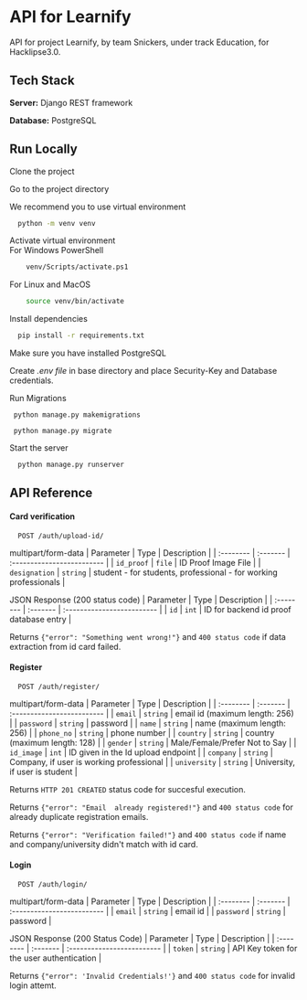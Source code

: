 
# API for Learnify

API for project Learnify, by team Snickers, under track Education, for Hacklipse3.0.




## Tech Stack

**Server:** Django REST framework

**Database:** PostgreSQL



  
## Run Locally


Clone the project


Go to the project directory


We recommend you to use virtual environment

```bash
  python -m venv venv
```

Activate virtual environment   
For Windows PowerShell
```bash
    venv/Scripts/activate.ps1
```
For Linux and MacOS
```bash
    source venv/bin/activate
```

Install dependencies

```bash
  pip install -r requirements.txt
```

Make sure you have installed PostgreSQL

Create *.env file* in base directory and place Security-Key and Database credentials.

Run Migrations

```
 python manage.py makemigrations
```
```
 python manage.py migrate
```

Start the server

```bash
  python manage.py runserver
```



  
## API Reference


#### Card verification

```http
  POST /auth/upload-id/
```
multipart/form-data
| Parameter | Type     | Description                |
| :-------- | :------- | :------------------------- |
| `id_proof` | `file` | ID Proof Image File |
| `designation` | `string` | student - for students, professional - for working professionals |

JSON Response (200 status code)
| Parameter | Type     | Description                |
| :-------- | :------- | :------------------------- |
| `id` | `int` | ID for backend id proof database entry |

Returns `{"error": "Something went wrong!"}` and `400 status code` if data extraction from id card failed.



#### Register

```http
  POST /auth/register/
```
multipart/form-data
| Parameter | Type     | Description                |
| :-------- | :------- | :------------------------- |
| `email` | `string` | email id (maximum length: 256) |
| `password` | `string` | password | 
| `name` | `string` | name (maximum length: 256) |
| `phone_no` | `string` | phone number | 
| `country` | `string` | country (maximum length: 128) |
| `gender` | `string` | Male/Female/Prefer Not to Say |
| `id_image` | `int` | ID given in the Id upload endpoint |
| `company` | `string` | Company, if user is working professional |
| `university` | `string` | University, if user is student |

Returns `HTTP 201 CREATED` status code for succesful execution.

Returns `{"error": "Email  already registered!"}` and `400 status code` for already duplicate registration emails.

Returns `{"error": "Verification failed!"}` and `400 status code` if name and company/university didn't match with id card.


#### Login

```http
  POST /auth/login/
```
multipart/form-data
| Parameter | Type     | Description                |
| :-------- | :------- | :------------------------- |
| `email` | `string` | email id |
| `password` | `string` | password |

JSON Response (200 Status Code)
| Parameter | Type     | Description                |
| :-------- | :------- | :------------------------- |
| `token` | `string` | API Key token for the user authentication |

Returns `{"error": 'Invalid Credentials!'}` and `400 status code` for invalid login attemt.
